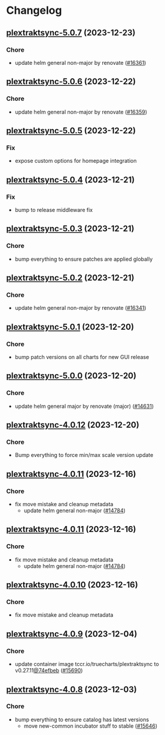 # Changelog



## [plextraktsync-5.0.7](https://github.com/truecharts/charts/compare/plextraktsync-5.0.6...plextraktsync-5.0.7) (2023-12-23)

### Chore

- update helm general non-major by renovate ([#16361](https://github.com/truecharts/charts/issues/16361))
  
  


## [plextraktsync-5.0.6](https://github.com/truecharts/charts/compare/plextraktsync-5.0.5...plextraktsync-5.0.6) (2023-12-22)

### Chore

- update helm general non-major by renovate ([#16359](https://github.com/truecharts/charts/issues/16359))
  
  


## [plextraktsync-5.0.5](https://github.com/truecharts/charts/compare/plextraktsync-5.0.4...plextraktsync-5.0.5) (2023-12-22)

### Fix

- expose custom options for homepage integration
  
  


## [plextraktsync-5.0.4](https://github.com/truecharts/charts/compare/plextraktsync-5.0.3...plextraktsync-5.0.4) (2023-12-21)

### Fix

- bump to release middleware fix
  
  


## [plextraktsync-5.0.3](https://github.com/truecharts/charts/compare/plextraktsync-5.0.2...plextraktsync-5.0.3) (2023-12-21)

### Chore

- bump everything to ensure patches are applied globally
  
  


## [plextraktsync-5.0.2](https://github.com/truecharts/charts/compare/plextraktsync-5.0.1...plextraktsync-5.0.2) (2023-12-21)

### Chore

- update helm general non-major by renovate ([#16341](https://github.com/truecharts/charts/issues/16341))
  
  


## [plextraktsync-5.0.1](https://github.com/truecharts/charts/compare/plextraktsync-5.0.0...plextraktsync-5.0.1) (2023-12-20)

### Chore

- bump patch versions on all charts for new GUI release
  
  


## [plextraktsync-5.0.0](https://github.com/truecharts/charts/compare/plextraktsync-4.0.12...plextraktsync-5.0.0) (2023-12-20)

### Chore

- update helm general major by renovate (major) ([#14631](https://github.com/truecharts/charts/issues/14631))
  
  


## [plextraktsync-4.0.12](https://github.com/truecharts/charts/compare/plextraktsync-4.0.11...plextraktsync-4.0.12) (2023-12-20)

### Chore

- Bump everything to force min/max scale version update
  
  


## [plextraktsync-4.0.11](https://github.com/truecharts/charts/compare/plextraktsync-4.0.9...plextraktsync-4.0.11) (2023-12-16)

### Chore

- fix move mistake and cleanup metadata
  - update helm general non-major ([#14784](https://github.com/truecharts/charts/issues/14784))
  
  


## [plextraktsync-4.0.11](https://github.com/truecharts/charts/compare/plextraktsync-4.0.9...plextraktsync-4.0.11) (2023-12-16)

### Chore

- fix move mistake and cleanup metadata
  - update helm general non-major ([#14784](https://github.com/truecharts/charts/issues/14784))
  
  


## [plextraktsync-4.0.10](https://github.com/truecharts/charts/compare/plextraktsync-4.0.9...plextraktsync-4.0.10) (2023-12-16)

### Chore

- fix move mistake and cleanup metadata
  
  


## [plextraktsync-4.0.9](https://github.com/truecharts/charts/compare/plextraktsync-4.0.8...plextraktsync-4.0.9) (2023-12-04)

### Chore

- update container image tccr.io/truecharts/plextraktsync to v0.27.11[@74efbeb](https://github.com/74efbeb) ([#15690](https://github.com/truecharts/charts/issues/15690))
  
  


## [plextraktsync-4.0.8](https://github.com/truecharts/charts/compare/plextraktsync-4.0.7...plextraktsync-4.0.8) (2023-12-03)

### Chore

- bump everything to ensure catalog has latest versions
  - move new-common incubator stuff to stable ([#15646](https://github.com/truecharts/charts/issues/15646))
  
  